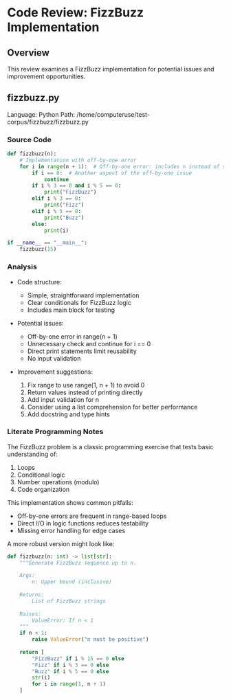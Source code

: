 # Code Review: FizzBuzz Implementation

## Overview
This review examines a FizzBuzz implementation for potential issues and improvement opportunities.

## fizzbuzz.py

Language: Python
Path: /home/computeruse/test-corpus/fizzbuzz/fizzbuzz.py

### Source Code

```python
def fizzbuzz(n):
    # Implementation with off-by-one error
    for i in range(n + 1):  # Off-by-one error: includes n instead of stopping at n-1
        if i == 0:  # Another aspect of the off-by-one issue
            continue
        if i % 3 == 0 and i % 5 == 0:
            print("FizzBuzz")
        elif i % 3 == 0:
            print("Fizz")
        elif i % 5 == 0:
            print("Buzz")
        else:
            print(i)

if __name__ == "__main__":
    fizzbuzz(15)
```

### Analysis

- Code structure:
  - Simple, straightforward implementation
  - Clear conditionals for FizzBuzz logic
  - Includes main block for testing

- Potential issues:
  - Off-by-one error in range(n + 1)
  - Unnecessary check and continue for i == 0
  - Direct print statements limit reusability
  - No input validation

- Improvement suggestions:
  1. Fix range to use range(1, n + 1) to avoid 0
  2. Return values instead of printing directly
  3. Add input validation for n
  4. Consider using a list comprehension for better performance
  5. Add docstring and type hints

### Literate Programming Notes

The FizzBuzz problem is a classic programming exercise that tests basic understanding of:
1. Loops
2. Conditional logic
3. Number operations (modulo)
4. Code organization

This implementation shows common pitfalls:
- Off-by-one errors are frequent in range-based loops
- Direct I/O in logic functions reduces testability
- Missing error handling for edge cases

A more robust version might look like:

```python
def fizzbuzz(n: int) -> list[str]:
    """Generate FizzBuzz sequence up to n.
    
    Args:
        n: Upper bound (inclusive)
        
    Returns:
        List of FizzBuzz strings
    
    Raises:
        ValueError: If n < 1
    """
    if n < 1:
        raise ValueError("n must be positive")
        
    return [
        "FizzBuzz" if i % 15 == 0 else
        "Fizz" if i % 3 == 0 else
        "Buzz" if i % 5 == 0 else
        str(i)
        for i in range(1, n + 1)
    ]
```